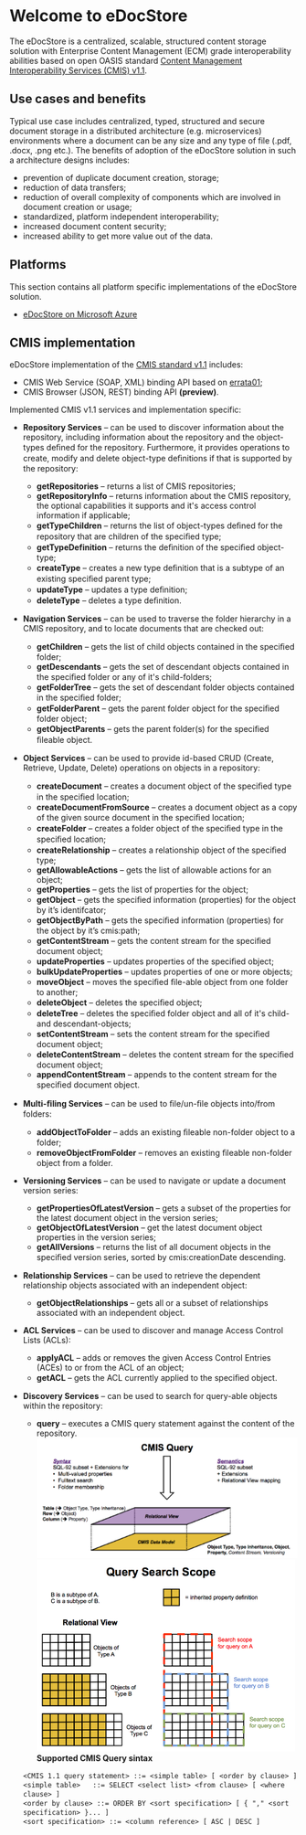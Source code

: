 <!--
---
title: Welcome to eDocStore
description: Getting started with eDocStore.
author: alvis
date: 09/11/2018
---
-->
# Welcome to eDocStore

The eDocStore is a centralized, scalable, structured content storage solution with Enterprise Content Management (ECM) grade interoperability abilities based on open OASIS standard [Content Management Interoperability Services (CMIS) v1.1](http://docs.oasis-open.org/cmis/CMIS/v1.1/CMIS-v1.1.html).  

## Use cases and benefits
Typical use case includes centralized, typed, structured and secure document storage in a distributed architecture (e.g. microservices) environments where a document can be any size and any type of file (.pdf, .docx, .png etc.). 
The benefits of adoption of the eDocStore solution in such a architecture designs includes:
* prevention of duplicate document creation, storage;
* reduction of data transfers; 
* reduction of overall complexity of components which are involved in document creation or usage;
* standardized, platform independent interoperability;
* increased document content security;
* increased ability to get more value out of the data.

## Platforms

This section contains all platform specific implementations of the eDocStore solution.  

- [eDocStore on Microsoft Azure](edocstore-azure.md)

## CMIS implementation
eDocStore implementation of the [CMIS standard v1.1](http://docs.oasis-open.org/cmis/CMIS/v1.1/CMIS-v1.1.html) includes: 
* CMIS Web Service (SOAP, XML) binding API based on [errata01](http://docs.oasis-open.org/cmis/CMIS/v1.1/errata01/os/schema/);
* CMIS Browser (JSON, REST) binding  API __(preview)__.

Implemented CMIS v1.1 services and implementation specific:
*	__Repository Services__ – can be used to discover information about the repository, including information about the repository and the object-types deﬁned for the repository. Furthermore, it provides operations to create, modify and delete object-type deﬁnitions if that is supported by the repository:
	*   __getRepositories__ – returns a list of CMIS repositories;
	*	__getRepositoryInfo__ – returns information about the CMIS repository, the optional capabilities it supports and it's access control information if applicable;
	*	__getTypeChildren__ –  returns the list of object-types deﬁned for the repository that are children of the speciﬁed type;
	*	__getTypeDefinition__ –  returns the deﬁnition of the speciﬁed object-type;
	*	__createType__ – creates a new type deﬁnition that is a subtype of an existing speciﬁed parent type;
	*	__updateType__ – updates a type deﬁnition;
	*	__deleteType__ – deletes a type deﬁnition.

	
*	__Navigation Services__ – can be used to traverse the folder hierarchy in a CMIS repository, and to locate documents that are checked out:
	*	__getChildren__ – gets the list of child objects contained in the speciﬁed folder;
	*	__getDescendants__ – gets the set of descendant objects contained in the speciﬁed folder or any of it's child-folders;
	*	__getFolderTree__ – gets the set of descendant folder objects contained in the speciﬁed folder;
	*	__getFolderParent__ – gets the parent folder object for the speciﬁed folder object;
	*	__getObjectParents__ – gets the parent folder(s) for the speciﬁed ﬁleable object.

	
*	__Object Services__ – can be used to provide id-based CRUD (Create, Retrieve, Update, Delete) operations on objects in a repository:
	*	__createDocument__ – creates a document object of the speciﬁed type in the speciﬁed location;
	*	__createDocumentFromSource__ – creates a document object as a copy of the given source document in the speciﬁed location;
	*	__createFolder__ – creates a folder object of the speciﬁed type in the speciﬁed location;
	*	__createRelationship__ – creates a relationship object of the speciﬁed type;
	*	__getAllowableActions__ – gets the list of allowable actions for an object;
	*	__getProperties__ – gets the list of properties for the object;
	*	__getObject__ – gets the speciﬁed information (properties) for the object by it’s identifcator;
	*	__getObjectByPath__ – gets the speciﬁed information (properties) for the object by it’s cmis:path;
	*	__getContentStream__ – gets the content stream for the speciﬁed document object;
	*	__updateProperties__ – updates properties of the speciﬁed object;
	*	__bulkUpdateProperties__ – updates properties of one or more objects;
	*	__moveObject__ – moves the speciﬁed ﬁle-able object from one folder to another;
	*	__deleteObject__ – deletes the speciﬁed object;
	*	__deleteTree__ – deletes the speciﬁed folder object and all of it's child- and descendant-objects;
	*	__setContentStream__ – sets the content stream for the speciﬁed document object;
	*	__deleteContentStream__ – deletes the content stream for the speciﬁed document object;
	*	__appendContentStream__ – appends to the content stream for the speciﬁed document object.

	
*	__Multi-ﬁling Services__ – can be used to ﬁle/un-ﬁle objects into/from folders:
	*	__addObjectToFolder__ – adds an existing ﬁleable non-folder object to a folder;
	*	__removeObjectFromFolder__ – removes an existing ﬁleable non-folder object from a folder.

	
*	__Versioning Services__ – can be used to navigate or update a document version series:
	*	__getPropertiesOfLatestVersion__ – gets a subset of the properties for the latest document object in the version series;
	*	__getObjectOfLatestVersion__ – get the latest document object properties in the version series;
	*	__getAllVersions__ – returns the list of all document objects in the speciﬁed version series, sorted by cmis:creationDate descending.

	
*	__Relationship Services__ – can be used to retrieve the dependent relationship objects associated with an independent object:
	*	__getObjectRelationships__ – gets all or a subset of relationships associated with an independent object.

	
*	__ACL Services__ – can be used to discover and manage Access Control Lists (ACLs):
	*	__applyACL__ – adds or removes the given Access Control Entries (ACEs) to or from the ACL of an object;
	*	__getACL__ – gets the ACL currently applied to the speciﬁed object.

	
*	__Discovery Services__ – can be used to search for query-able objects within the repository:
	*	__query__ – executes a CMIS query statement against the content of the repository.  
	![CMIS Query |567x260,10%](media/cmisquery.png "cmisquery")  
	![CMIS Query Search Scope](media/cmisquerysearchscope.png "cmisquerysearchscope")  
	__Supported CMIS Query sintax__  
	```
	<CMIS 1.1 query statement> ::= <simple table> [ <order by clause> ]  
	<simple table>   ::= SELECT <select list> <from clause> [ <where clause> ]  
	<order by clause> ::= ORDER BY <sort specification> [ { "," <sort specification> }... ]   
	<sort specification> ::= <column reference> [ ASC | DESC ]    
	```
